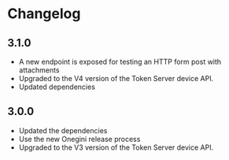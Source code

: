 # Changelog

## 3.1.0
* A new endpoint is exposed for testing an HTTP form post with attachments
* Upgraded to the V4 version of the Token Server device API.
* Updated dependencies

## 3.0.0
* Updated the dependencies
* Use the new Onegini release process
* Upgraded to the V3 version of the Token Server device API.

